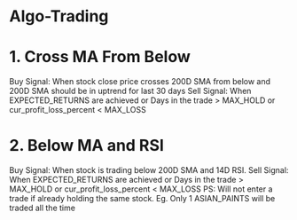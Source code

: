 # Algo-Trading

# 1. Cross MA From Below

  Buy Signal: When stock close price crosses 200D SMA from below and 200D SMA should be in uptrend for last 30 days
  Sell Signal: When EXPECTED_RETURNS are achieved or Days in the trade > MAX_HOLD or cur_profit_loss_percent < MAX_LOSS


# 2. Below MA and RSI

  Buy Signal: When stock is trading below 200D SMA and 14D RSI.
  Sell Signal: When EXPECTED_RETURNS are achieved or Days in the trade > MAX_HOLD or cur_profit_loss_percent < MAX_LOSS
  PS: Will not enter a trade if already holding the same stock. Eg. Only 1 ASIAN_PAINTS will be traded all the time
